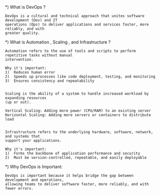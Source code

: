 *) What is DevOps ?

    DevOps is a cultural and technical approach that unites software development (Dev) and IT
    operations (Ops) to deliver applications and services faster, more reliably, and with
    greater quality.



*) What is Automation , Scaling , and Infrastructure ?

    Automation refers to the use of tools and scripts to perform repetitive tasks without manual
    intervention.

    Why it's important:
    1)  Reduces human error
    2)  Speeds up processes like code deployment, testing, and monitoring
    3)  Ensures consistency and repeatability


    Scaling is the ability of a system to handle increased workload by expanding resources
    (up or out).

    Vertical Scaling: Adding more power (CPU/RAM) to an existing server
    Horizontal Scaling: Adding more servers or containers to distribute load


    Infrastructure refers to the underlying hardware, software, network, and systems that
    support your applications.

    Why it's important:
    1)  Forms the backbone of application performance and security
    2)  Must be version-controlled, repeatable, and easily deployable


*) Why DevOps is Important:

    DevOps is important because it helps bridge the gap between development and operations,
    allowing teams to deliver software faster, more reliably, and with fewer errors.

